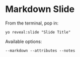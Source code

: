 
# Markdown Slide

From the terminal, pop in:

  ```yo reveal:slide "Slide Title"```

Available options:

 ```--markdown --attributes --notes```
